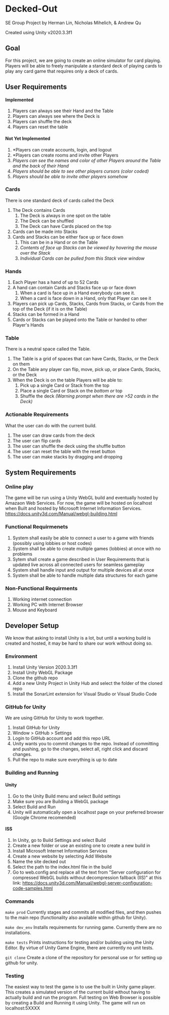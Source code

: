 # Decked-Out
SE Group Project by Herman Lin, Nicholas Mihelich, &amp; Andrew Qu 

Created using Unity v2020.3.3f1

## Goal
For this project, we are going to create an online simulator for card playing. Players will be able to freely manipulate a standard deck of playing cards to play any card game
that requires only a deck of cards.


## User Requirements

#### Implemented
1. Players can always see their Hand and the Table
1. Players can always see where the Deck is
1. Players can shuffle the deck
1. Players can reset the table
#### Not Yet Implemented
1. *Players can create accounts, login, and logout
1. *Players can create rooms and invite other Players
1. *Players can see the names and color of other Players around the Table and the back of their Hand*
1. *Players should be able to see other players cursors (color coded)* 
1. *Players should be able to invite other players somehow*

### Cards
There is one standard deck of cards called the Deck
1. The Deck contains Cards
   1. The Deck is always in one spot on the table
   1. The Deck can be shuffled
   1. The Deck can have Cards placed on the top
1. Cards can be made into Stacks
1. Cards and Stacks can be either face up or face down
   1. This can be in a Hand or on the Table
   1. *Contents of face up Stacks can be viewed by hovering the mouse over the Stack*
   1. *Individual Cards can be pulled from this Stack view window*

### Hands
1. Each Player has a hand of up to 52 Cards
1. A hand can contain Cards and Stacks face up or face down
   1. When a card is face up in a Hand everybody can see it.
   1. When a card is face down in a Hand, only that Player can see it
1. Players can pick up Cards, Stacks, Cards from Stacks, or Cards from the top of the Deck (if it is on the Table)
1. Stacks can be formed in a Hand
1. Cards or Stacks can be played onto the Table or handed to other Player's Hands

### Table
There is a neutral space called the Table.
1. The Table is a grid of spaces that can have Cards, Stacks, or the Deck on them
1. On the Table any player can flip, move, pick up, or place Cards, Stacks, or the Deck
1. When the Deck is on the table Players will be able to:
   1. Pick up a single Card or Stack from the top
   1. Place a single Card or Stack on the *bottom or* top
   1. Shuffle the deck *(Warning prompt when there are >52 cards in the Deck)*

### Actionable Requirements
What the user can do with the current build.
1. The user can draw cards from the deck
2. The user can flip cards
3. The user can shuffle the deck using the shuffle button
4. The user can reset the table with the reset button
5. The user can make stacks by dragging and dropping

## System Requirements

### Online play
The game will be run using a Unity WebGL build and eventually hosted by Amazaon Web Services. 
For now, the game will be hosted on localhost when Built and hosted by Microsoft Internet Information Services.
https://docs.unity3d.com/Manual/webgl-building.html

### Functional Requirmenets
1. System shall easily be able to connect a user to a game with friends (possibly using lobbies or host codes)
1. System shall be able to create multiple games (lobbies) at once with no problems
1. Sytem shall create a game described in User Requirements that is updated live across all connected users for seamless gameplay
1. System shall handle input and output for multiple devices all at once
1. System shall be able to handle multiple data structures for each game

### Non-Functional Requirments
1. Working internet connection
1. Working PC with Internet Browser
1. Mouse and Keyboard

## Developer Setup
We know that asking to install Unity is a lot, but until a working build is created and hosted,
it may be hard to share our work without doing so.

### Environment
1. Install Unity Version 2020.3.3f1
1. Install Unity WebGL Package
1. Clone the github repo
1. Add a new Unity Project in Unity Hub and select the folder of the cloned repo
1. Install the SonarLint extension for Visual Studio or Visual Studio Code

### GitHub for Unity
We are using GitHub for Unity to work together.
1. Install GitHub for Unity
2. Window > GitHub > Settings
3. Login to GitHub account and add this repo URL
4. Unity wants you to commit changes to the repo. Instead of committing and pushing, go to the changes, select all, right click and discard changes.
6. Pull the repo to make sure everything is up to date

### Building and Running
#### Unity
1. Go to the Unity Build menu and select Build settings
2. Make sure you are Building a WebGL package
3. Select Build and Run
4. Unity will automatically open a localhost page on your preferred browser (Google Chrome recomended)

#### ISS
1. In Unity, go to Build Settings and select Build
2. Create a new folder or use an existing one to create a new build in
3. Install Microsoft Internet Information Services
4. Create a new website by selecting Add Website
5. Name the site decked out
6. Select the path to the index.html file in the build
7. Go to web.config and replace all the text from "Server configuration for compressed WebGL builds without decompression fallback (IIS)" at this link: https://docs.unity3d.com/Manual/webgl-server-configuration-code-samples.html

### Commands
`make prod`
Currently stages and commits all modified files, and then pushes to the main repo
(functionality also available within github for Unity).

`make dev_env`
Installs requirements for running game.
Currently there are no installations.

`make tests`
Prints instructions for testing and/or building using the Unity Editor. By virtue of Unity Game Engine, there are currently no unit tests.

`git clone`
Create a clone of the repository for personal use or for setting up github for unity.

### Testing
The easiest way to test the game is to use the built in Unity game player. This creates a simulated version of the current build without having to 
actually build and run the program. 
Full testing on Web Browser is possible by creating a Build and Running it using Unity. The game will run on localhost:5XXXX 
